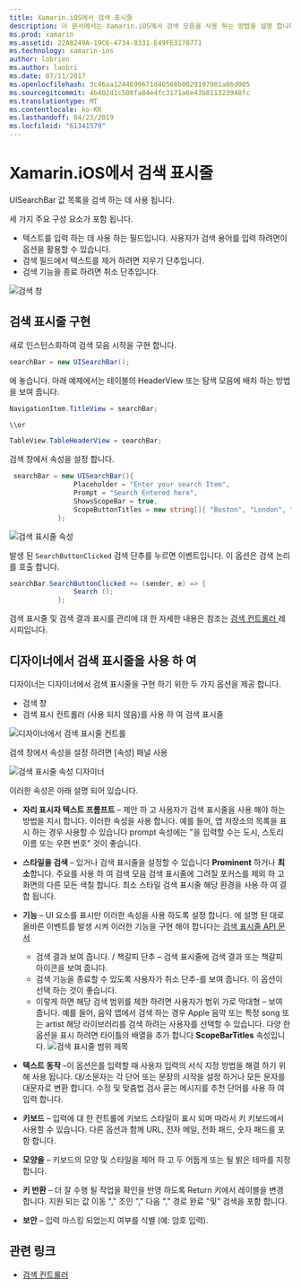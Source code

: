 ```yaml
---
title: Xamarin.iOS에서 검색 표시줄
description: 이 문서에서는 Xamarin.iOS에서 검색 모음을 사용 하는 방법을 설명 합니다. 프로그래밍 방식으로 및 스토리 보드의 검색 표시줄을 만드는 방법을 설명 합니다.
ms.prod: xamarin
ms.assetid: 22A8249A-19C6-4734-8331-E49FE3170771
ms.technology: xamarin-ios
author: lobrien
ms.author: laobri
ms.date: 07/11/2017
ms.openlocfilehash: 3c46aa1244699671d46560b0029197981a86d005
ms.sourcegitcommit: 4b402d1c508fa84e4fc3171a6e43b811323948fc
ms.translationtype: MT
ms.contentlocale: ko-KR
ms.lasthandoff: 04/23/2019
ms.locfileid: "61341579"
---
```

# <a name="search-bars-in-xamarinios"></a>Xamarin.iOS에서 검색 표시줄

UISearchBar 값 목록을 검색 하는 데 사용 됩니다. 

세 가지 주요 구성 요소가 포함 됩니다. 

- 텍스트를 입력 하는 데 사용 하는 필드입니다. 사용자가 검색 용어를 입력 하려면이 옵션을 활용할 수 있습니다.
- 검색 필드에서 텍스트를 제거 하려면 지우기 단추입니다.
- 검색 기능을 종료 하려면 취소 단추입니다.

![검색 창](searchbar-images/image1.png)

## <a name="implementing-the-search-bar"></a>검색 표시줄 구현

새로 인스턴스화하여 검색 모음 시작을 구현 합니다.

```csharp
searchBar = new UISearchBar();
```

에 놓습니다. 아래 예제에서는 테이블의 HeaderView 또는 탐색 모음에 배치 하는 방법을 보여 줍니다.

```csharp
NavigationItem.TitleView = searchBar;

\\or

TableView.TableHeaderView = searchBar;
```

검색 창에서 속성을 설정 합니다.

```csharp
 searchBar = new UISearchBar(){
                Placeholder = "Enter your search Item",
                Prompt = "Search Entered here",
                ShowsScopeBar = true,
                ScopeButtonTitles = new string[]{ "Boston", "London", "SF" },
            };
```

![검색 표시줄 속성](searchbar-images/image6.png)

발생 된 `SearchButtonClicked` 검색 단추를 누르면 이벤트입니다. 이 옵션은 검색 논리를 호출 합니다.

```csharp
searchBar.SearchButtonClicked += (sender, e) => {
                Search ();
            };
```

검색 표시줄 및 검색 결과 표시를 관리에 대 한 자세한 내용은 참조는 [검색 컨트롤러 ](https://github.com/xamarin/recipes/tree/master/Recipes/ios/content_controls/search-controller) 레시피입니다.

## <a name="using-the-search-bar-in-the-designer"></a>디자이너에서 검색 표시줄을 사용 하 여

디자이너는 디자이너에서 검색 표시줄을 구현 하기 위한 두 가지 옵션을 제공 합니다.

- 검색 창
- 검색 표시 컨트롤러 (사용 되지 않음)를 사용 하 여 검색 표시줄

![디자이너에서 검색 표시줄 컨트롤](searchbar-images/image2.png)

검색 창에서 속성을 설정 하려면 [속성] 패널 사용

![검색 표시줄 속성 디자이너](searchbar-images/image3.png)

이러한 속성은 아래 설명 되어 있습니다.

- **자리 표시자 텍스트 프롬프트** – 제안 하 고 사용자가 검색 표시줄을 사용 해야 하는 방법을 지시 합니다. 이러한 속성을 사용 합니다. 예를 들어, 앱 저장소의 목록을 표시 하는 경우 사용할 수 있습니다 prompt 속성에는 "을 입력할 수는 도시, 스토리 이름 또는 우편 번호" 것이 좋습니다.
- **스타일을 검색** – 있거나 검색 표시줄을 설정할 수 있습니다 **Prominent** 하거나 **최소**합니다. 주요를 사용 하 여 검색 모음 검색 표시줄에 그려질 포커스를 제외 하 고 화면의 다른 모든 색칠 합니다. 최소 스타일 검색 표시줄 해당 환경을 사용 하 여 결합 됩니다.
- **기능** – UI 요소를 표시만 이러한 속성을 사용 하도록 설정 합니다. 에 설명 된 대로 올바른 이벤트를 발생 시켜 이러한 기능을 구현 해야 합니다는 [검색 표시줄 API 문서](xref:UIKit.UISearchBar)
    - 검색 결과 보여 줍니다. / 책갈피 단추 – 검색 표시줄에 검색 결과 또는 책갈피 아이콘을 보여 줍니다.
    - 검색 기능을 종료할 수 있도록 사용자가 취소 단추-를 보여 줍니다. 이 옵션이 선택 하는 것이 좋습니다.
    - 이렇게 하면 해당 검색 범위를 제한 하려면 사용자가 범위 가로 막대형 – 보여 줍니다. 예를 들어, 음악 앱에서 검색 하는 경우 Apple 음악 또는 특정 song 또는 artist 해당 라이브러리를 검색 하려는 사용자를 선택할 수 있습니다. 다양 한 옵션을 표시 하려면 타이틀의 배열을 추가 합니다 **ScopeBarTitles** 속성입니다.
    ![검색 표시줄 범위 제목](searchbar-images/image4.png)

- **텍스트 동작** –이 옵션은를 입력할 때 사용자 입력의 서식 지정 방법을 해결 하기 위해 사용 됩니다. 대/소문자는 각 단어 또는 문장의 시작을 설정 하거나 모든 문자를 대문자로 변환 합니다. 수정 및 맞춤법 검사 묻는 메시지를 추천 단어를 사용 하 여 입력 합니다.
- **키보드** – 입력에 대 한 컨트롤에 키보드 스타일이 표시 되며 따라서 키 키보드에서 사용할 수 있습니다. 다른 옵션과 함께 URL, 전자 메일, 전화 패드, 숫자 패드를 포함 합니다.
- **모양을** – 키보드의 모양 및 스타일을 제어 하 고 두 어둡게 또는 될 밝은 테마를 지정 합니다.
- **키 반환** – 더 잘 수행 될 작업을 확인을 반영 하도록 Return 키에서 레이블을 변경 합니다. 지원 되는 값 이동 "," 조인 "," 다음 "," 경로 완료 "및" 검색을 포함 합니다.
- **보안** – 입력 마스킹 되었는지 여부를 식별 (예: 암호 입력).

## <a name="related-links"></a>관련 링크

- [검색 컨트롤러](https://github.com/xamarin/recipes/tree/master/Recipes/ios/content_controls/search-controller)
